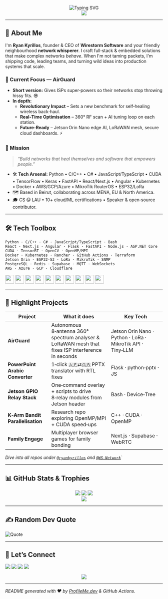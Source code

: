 <p align="center">
  <img src="https://readme-typing-svg.demolab.com?font=Fira+Code&size=28&duration=3500&pause=1000&color=00F700&center=true&vCenter=true&width=900&lines=Hey+there%2C+I%27m+Ryan+Kyrillos+%F0%9F%91%8B;CEO+%7C+Wirestorm+Software;Network+Whisperer+%26+Edge+AI+Engineer;Creator+of+AirGuard+%E2%9A%A1%EF%B8%8F;Building+Tech+that+Heals+Networks" alt="Typing SVG" />
  <br/>
  <img src="https://img.shields.io/badge/dynamic/json?color=0A66C2&label=LinkedIn+Followers&query=%24.followers&url=https://raw.githubusercontent.com/ryankyrillos/metrics/main/linkedin.json&logo=linkedin" />
</p>

---

## 💫 About Me

I'm **Ryan Kyrillos**, founder & CEO of **Wirestorm Software** and your friendly neighbourhood **network whisperer**. I craft full‑stack & embedded solutions that make complex networks _behave_. When I'm not taming packets, I'm shipping code, leading teams, and turning wild ideas into production systems that scale.

### 🔭 Current Focus — **AirGuard**  
- **Short version:** Gives ISPs super‑powers so their networks stop throwing hissy fits. 😎  
- **In depth:**  
  * **Revolutionary Impact** – Sets a new benchmark for self‑healing wireless back‑haul.  
  * **Real‑Time Optimisation** – 360° RF scan + AI tuning loop on each station.  
  * **Future‑Ready** – Jetson Orin Nano edge AI, LoRaWAN mesh, secure cloud dashboards. ⚡  

### 🎯 Mission
> *“Build networks that heal themselves and software that empowers people.”*

* 🛠️ **Tech Arsenal:** Python • C/C++ • C# • JavaScript/TypeScript • CUDA • TensorFlow • Keras • FastAPI • React/Next.js • Angular • Kubernetes • Docker • AWS/GCP/Azure • MikroTik RouterOS • ESP32/LoRa  
* 🗺️ Based in Beirut, collaborating across MENA, EU & North America.  
* 🎓 CS @ LAU • 10+ cloud/ML certifications • Speaker & open‑source contributor.  

---

## 🛠️ Tech Toolbox
```text
Python · C/C++ · C# · JavaScript/TypeScript · Bash
React · Next.js · Angular · Flask · FastAPI · Node.js · ASP.NET Core
CUDA · TensorRT · OpenCV · OpenMP/MPI
Docker · Kubernetes · Rancher · GitHub Actions · Terraform
Jetson Orin · ESP32‑S3 · LoRa · MikroTik · SNMP
PostgreSQL · Redis · Supabase · MQTT · WebSockets
AWS · Azure · GCP · Cloudflare
```
<p align="left">
  <img src="https://simpleicons.org/icons/python.svg" height="28"/>
  <img src="https://simpleicons.org/icons/cplusplus.svg" height="28"/>
  <img src="https://simpleicons.org/icons/react.svg" height="28"/>
  <img src="https://simpleicons.org/icons/docker.svg" height="28"/>
  <img src="https://simpleicons.org/icons/kubernetes.svg" height="28"/>
  <img src="https://simpleicons.org/icons/nvidia.svg" height="28"/>
  <img src="https://simpleicons.org/icons/esp32.svg" height="28"/>
  <img src="https://simpleicons.org/icons/microsoftazure.svg" height="28"/>
  <img src="https://simpleicons.org/icons/googlecloud.svg" height="28"/>
  <img src="https://simpleicons.org/icons/amazonaws.svg" height="28"/>
</p>

---

## 🌟 Highlight Projects

| Project | What it does | Key Tech |
|---------|--------------|----------|
| **AirGuard** | Autonomous 8‑antenna 360° spectrum analyser & LoRaWAN mesh that fixes ISP interference in seconds | Jetson Orin Nano · Python · LoRa · MikroTik API · Tiny‑LLM |
| **PowerPoint Arabic Converter** | 1‑click 🇦🇪⇄🇬🇧 PPTX translator with RTL fixes | Flask · python‑pptx · JS |
| **Jetson GPIO Relay Stack** | One‑command overlay + scripts to drive 8‑relay modules from Jetson header | Bash · Device‑Tree |
| **K‑Arm Bandit Parallelisation** | Research repo exploring OpenMP/MPI + CUDA speed‑ups | C++ · CUDA · OpenMP |
| **Family Engage** | Multiplayer browser games for family bonding | Next.js · Supabase · WebRTC |

_Dive into all repos under [`@ryankyrillos`](https://github.com/ryankyrillos?tab=repositories) and [`@WS‑Network`](https://github.com/WS-Network)`_

---

## 📊 GitHub Stats & Trophies
<p align="center">
  <img src="https://github-readme-stats.vercel.app/api?username=ryankyrillos&theme=monokai&hide_border=false&include_all_commits=true&count_private=true" />
  <img src="https://github-readme-streak-stats.herokuapp.com/?user=ryankyrillos&theme=monokai&hide_border=false" />
  <img src="https://github-readme-stats.vercel.app/api/top-langs/?username=ryankyrillos&theme=monokai&hide_border=false&layout=compact" />
  <br/>
  <img src="https://github-profile-trophy.vercel.app/?username=ryankyrillos&theme=gruvbox_light&no-bg=true&margin-w=8" />
</p>

---

## ✍️ Random Dev Quote
![Quote](https://quotes-github-readme.vercel.app/api?type=horizontal&theme=gruvbox)

---

## 🤝 Let’s Connect
<p align="left">
  <a href="mailto:hello@wirestorm.software"><img src="https://img.shields.io/badge/Email-hello@wirestorm.software-D14836?style=flat-square&logo=gmail&logoColor=white"/></a>
  <a href="https://www.linkedin.com/in/ryankyrillos/"><img src="https://img.shields.io/badge/LinkedIn-Ryan%20Kyrillos-0A66C2?style=flat-square&logo=linkedin"/></a>
  <a href="https://www.airguard.one"><img src="https://custom-icon-badges.demolab.com/website/AirGuard/0aa55c?style=flat-square&logo=jetpackcompose&logoColor=white"/></a>
  <a href="https://wirestorm.software"><img src="https://custom-icon-badges.demolab.com/website/Wirestorm/blue?style=flat-square&logo=vercel&logoColor=white"/></a>
</p>

<p align="center">
  <a href="https://visitcount.itsvg.in/api?id=ryankyrillos&icon=0&color=0"><img src="https://visitcount.itsvg.in/api?id=ryankyrillos&icon=0&color=0" /></a>
</p>

---

*README generated with ❤️ by [ProfileMe.dev](https://www.profileme.dev/) & GitHub Actions.*
